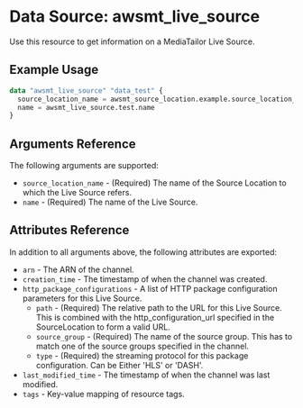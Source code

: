 # Data Source: awsmt_live_source

Use this resource to get information on a MediaTailor Live Source.


## Example Usage

```terraform
data "awsmt_live_source" "data_test" {
  source_location_name = awsmt_source_location.example.source_location_name
  name = awsmt_live_source.test.name
}
```

## Arguments Reference
The following arguments are supported:

* `source_location_name` - (Required) The name of the Source Location to which the Live Source refers.
* `name` - (Required) The name of the Live Source.

## Attributes Reference
In addition to all arguments above, the following attributes are exported:

* `arn` - The ARN of the channel.
* `creation_time` - The timestamp of when the channel was created.
* `http_package_configurations` - A list of HTTP package configuration parameters for this Live Source.
  * `path` - (Required) The relative path to the URL for this Live Source. This is combined with the http_configuration_url specified in the SourceLocation to form a valid URL.
  * `source_group` - (Required) The name of the source group. This has to match one of the source groups specified in the channel.
  * `type` - (Required) the streaming protocol for this package configuration. Can be Either 'HLS' or 'DASH'.
* `last_modified_time` - The timestamp of when the channel was last modified.
* `tags` - Key-value mapping of resource tags.
